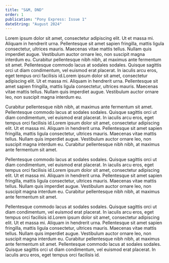 ```yaml
---
title: "S&M, DND"
order: 1
publication: "Pony Express: Issue 1"
dateString: "August 2024"
---
```

Lorem ipsum dolor sit amet, consectetur adipiscing elit. Ut et massa mi. Aliquam in hendrerit urna. Pellentesque sit amet sapien fringilla, mattis ligula consectetur, ultrices mauris. Maecenas vitae mattis tellus. Nullam quis imperdiet augue. Vestibulum auctor ornare leo, non suscipit magna interdum eu. Curabitur pellentesque nibh nibh, at maximus ante fermentum sit amet. Pellentesque commodo lacus at sodales sodales. Quisque sagittis orci ut diam condimentum, vel euismod erat placerat. In iaculis arcu eros, eget tempus orci facilisis id.Lorem ipsum dolor sit amet, consectetur adipiscing elit. Ut et massa mi. Aliquam in hendrerit urna. Pellentesque sit amet sapien fringilla, mattis ligula consectetur, ultrices mauris. Maecenas vitae mattis tellus. Nullam quis imperdiet augue. Vestibulum auctor ornare leo, non suscipit magna interdum eu. 

Curabitur pellentesque nibh nibh, at maximus ante fermentum sit amet. Pellentesque commodo lacus at sodales sodales. Quisque sagittis orci ut diam condimentum, vel euismod erat placerat. In iaculis arcu eros, eget tempus orci facilisis id.Lorem ipsum dolor sit amet, consectetur adipiscing elit. Ut et massa mi. Aliquam in hendrerit urna. Pellentesque sit amet sapien fringilla, mattis ligula consectetur, ultrices mauris. Maecenas vitae mattis tellus. Nullam quis imperdiet augue. Vestibulum auctor ornare leo, non suscipit magna interdum eu. Curabitur pellentesque nibh nibh, at maximus ante fermentum sit amet. 

Pellentesque commodo lacus at sodales sodales. Quisque sagittis orci ut diam condimentum, vel euismod erat placerat. In iaculis arcu eros, eget tempus orci facilisis id.Lorem ipsum dolor sit amet, consectetur adipiscing elit. Ut et massa mi. Aliquam in hendrerit urna. Pellentesque sit amet sapien fringilla, mattis ligula consectetur, ultrices mauris. Maecenas vitae mattis tellus. Nullam quis imperdiet augue. Vestibulum auctor ornare leo, non suscipit magna interdum eu. Curabitur pellentesque nibh nibh, at maximus ante fermentum sit amet. 

Pellentesque commodo lacus at sodales sodales. Quisque sagittis orci ut diam condimentum, vel euismod erat placerat. In iaculis arcu eros, eget tempus orci facilisis id.Lorem ipsum dolor sit amet, consectetur adipiscing elit. Ut et massa mi. Aliquam in hendrerit urna. Pellentesque sit amet sapien fringilla, mattis ligula consectetur, ultrices mauris. Maecenas vitae mattis tellus. Nullam quis imperdiet augue. Vestibulum auctor ornare leo, non suscipit magna interdum eu. Curabitur pellentesque nibh nibh, at maximus ante fermentum sit amet. Pellentesque commodo lacus at sodales sodales. Quisque sagittis orci ut diam condimentum, vel euismod erat placerat. In iaculis arcu eros, eget tempus orci facilisis id.